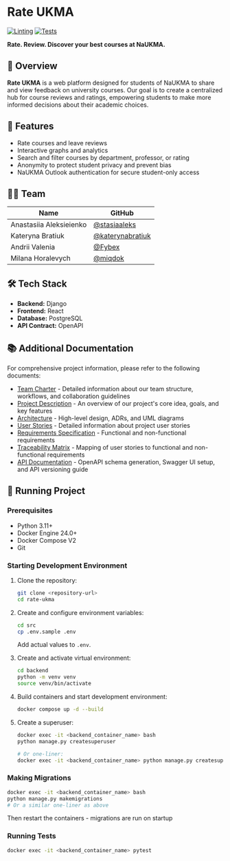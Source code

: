 # Rate UKMA

[![Linting](https://github.com/ukma-cs-ssdm-2025/rate-ukma/actions/workflows/linting.yml/badge.svg)](https://github.com/ukma-cs-ssdm-2025/rate-ukma/actions/workflows/linting.yml)
[![Tests](https://github.com/ukma-cs-ssdm-2025/rate-ukma/actions/workflows/test.yml/badge.svg)](https://github.com/ukma-cs-ssdm-2025/rate-ukma/actions/workflows/test.yml)

**Rate. Review. Discover your best courses at NaUKMA.**

## 📌 Overview

**Rate UKMA** is a web platform designed for students of NaUKMA to share and view feedback on university courses. Our goal is to create a centralized hub for course reviews and ratings, empowering students to make more informed decisions about their academic choices.

## 🧩 Features

- Rate courses and leave reviews
- Interactive graphs and analytics
- Search and filter courses by department, professor, or rating
- Anonymity to protect student privacy and prevent bias
- NaUKMA Outlook authentication for secure student-only access

## 🧑‍💻 Team

| Name | GitHub |
|------|--------|
| Anastasiia Aleksieienko | [@stasiaaleks](https://github.com/stasiaaleks) |
| Kateryna Bratiuk | [@katerynabratiuk](https://github.com/katerynabratiuk) |
| Andrii Valenia | [@Fybex](https://github.com/Fybex) |
| Milana Horalevych | [@miqdok](https://github.com/miqdok) |

## 🛠️ Tech Stack

- **Backend:** Django
- **Frontend:** React
- **Database:** PostgreSQL
- **API Contract:** OpenAPI

## 📚 Additional Documentation

For comprehensive project information, please refer to the following documents:

- [Team Charter](TeamCharter.md) - Detailed information about our team structure, workflows, and collaboration guidelines
- [Project Description](Project-Description.md) - An overview of our project's core idea, goals, and key features
- [Architecture](docs/architecture/) - High-level design, ADRs, and UML diagrams
- [User Stories](docs/requirements/user-stories.md) - Detailed information about project user stories
- [Requirements Specification](docs/requirements/requirements.md) - Functional and non-functional requirements
- [Traceability Matrix](docs/traceability-matrix.md) - Mapping of user stories to functional and non-functional requirements
- [API Documentation](docs/api-documentation.md) - OpenAPI schema generation, Swagger UI setup, and API versioning guide

## 🚀 Running Project

### Prerequisites

- Python 3.11+
- Docker Engine 24.0+
- Docker Compose V2
- Git

### Starting Development Environment

1. Clone the repository:

   ```bash
   git clone <repository-url>
   cd rate-ukma
   ```

2. Create and configure environment variables:

   ```bash
   cd src
   cp .env.sample .env
   ```

   Add actual values to `.env`.

3. Create and activate virtual environment:

   ```bash
   cd backend
   python -m venv venv
   source venv/bin/activate
   ```

4. Build containers and start development environment:

   ```bash
   docker compose up -d --build
   ```

5. Create a superuser:

   ```bash
   docker exec -it <backend_container_name> bash
   python manage.py createsuperuser

   # Or one-liner:
   docker exec -it <backend_container_name> python manage.py createsuperuser
   ```

### Making Migrations

```bash
docker exec -it <backend_container_name> bash
python manage.py makemigrations
# Or a similar one-liner as above
```

Then restart the containers - migrations are run on startup

### Running Tests

```bash
docker exec -it <backend_container_name> pytest
```

